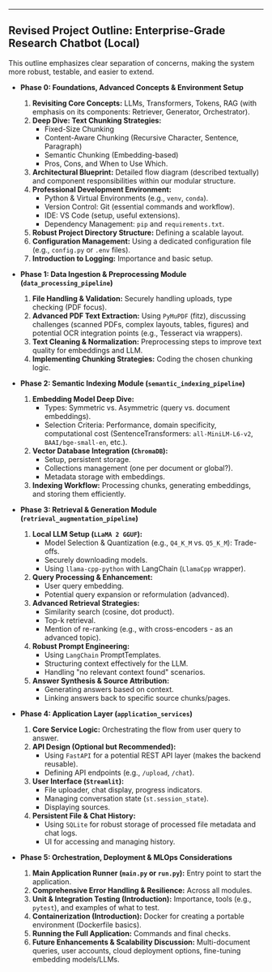 ---
## Revised Project Outline: Enterprise-Grade Research Chatbot (Local)

This outline emphasizes clear separation of concerns, making the system more robust, testable, and easier to extend.

* **Phase 0: Foundations, Advanced Concepts & Environment Setup**
    1.  **Revisiting Core Concepts:** LLMs, Transformers, Tokens, RAG (with emphasis on its components: Retriever, Generator, Orchestrator).
    2.  **Deep Dive: Text Chunking Strategies:**
        * Fixed-Size Chunking
        * Content-Aware Chunking (Recursive Character, Sentence, Paragraph)
        * Semantic Chunking (Embedding-based)
        * Pros, Cons, and When to Use Which.
    3.  **Architectural Blueprint:** Detailed flow diagram (described textually) and component responsibilities within our modular structure.
    4.  **Professional Development Environment:**
        * Python & Virtual Environments (e.g., `venv`, `conda`).
        * Version Control: Git (essential commands and workflow).
        * IDE: VS Code (setup, useful extensions).
        * Dependency Management: `pip` and `requirements.txt`.
    5.  **Robust Project Directory Structure:** Defining a scalable layout.
    6.  **Configuration Management:** Using a dedicated configuration file (e.g., `config.py` or `.env` files).
    7.  **Introduction to Logging:** Importance and basic setup.

* **Phase 1: Data Ingestion & Preprocessing Module (`data_processing_pipeline`)**
    1.  **File Handling & Validation:** Securely handling uploads, type checking (PDF focus).
    2.  **Advanced PDF Text Extraction:** Using `PyMuPDF` (fitz), discussing challenges (scanned PDFs, complex layouts, tables, figures) and potential OCR integration points (e.g., Tesseract via wrappers).
    3.  **Text Cleaning & Normalization:** Preprocessing steps to improve text quality for embeddings and LLM.
    4.  **Implementing Chunking Strategies:** Coding the chosen chunking logic.

* **Phase 2: Semantic Indexing Module (`semantic_indexing_pipeline`)**
    1.  **Embedding Model Deep Dive:**
        * Types: Symmetric vs. Asymmetric (query vs. document embeddings).
        * Selection Criteria: Performance, domain specificity, computational cost (SentenceTransformers: `all-MiniLM-L6-v2`, `BAAI/bge-small-en`, etc.).
    2.  **Vector Database Integration (`ChromaDB`):**
        * Setup, persistent storage.
        * Collections management (one per document or global?).
        * Metadata storage with embeddings.
    3.  **Indexing Workflow:** Processing chunks, generating embeddings, and storing them efficiently.

* **Phase 3: Retrieval & Generation Module (`retrieval_augmentation_pipeline`)**
    1.  **Local LLM Setup (`LLaMA 2 GGUF`):**
        * Model Selection & Quantization (e.g., `Q4_K_M` vs. `Q5_K_M`): Trade-offs.
        * Securely downloading models.
        * Using `llama-cpp-python` with LangChain (`LlamaCpp` wrapper).
    2.  **Query Processing & Enhancement:**
        * User query embedding.
        * Potential query expansion or reformulation (advanced).
    3.  **Advanced Retrieval Strategies:**
        * Similarity search (cosine, dot product).
        * Top-k retrieval.
        * Mention of re-ranking (e.g., with cross-encoders - as an advanced topic).
    4.  **Robust Prompt Engineering:**
        * Using `LangChain` PromptTemplates.
        * Structuring context effectively for the LLM.
        * Handling "no relevant context found" scenarios.
    5.  **Answer Synthesis & Source Attribution:**
        * Generating answers based on context.
        * Linking answers back to specific source chunks/pages.

* **Phase 4: Application Layer (`application_services`)**
    1.  **Core Service Logic:** Orchestrating the flow from user query to answer.
    2.  **API Design (Optional but Recommended):**
        * Using `FastAPI` for a potential REST API layer (makes the backend reusable).
        * Defining API endpoints (e.g., `/upload`, `/chat`).
    3.  **User Interface (`Streamlit`):**
        * File uploader, chat display, progress indicators.
        * Managing conversation state (`st.session_state`).
        * Displaying sources.
    4.  **Persistent File & Chat History:**
        * Using `SQLite` for robust storage of processed file metadata and chat logs.
        * UI for accessing and managing history.

* **Phase 5: Orchestration, Deployment & MLOps Considerations**
    1.  **Main Application Runner (`main.py` or `run.py`):** Entry point to start the application.
    2.  **Comprehensive Error Handling & Resilience:** Across all modules.
    3.  **Unit & Integration Testing (Introduction):** Importance, tools (e.g., `pytest`), and examples of what to test.
    4.  **Containerization (Introduction):** Docker for creating a portable environment (Dockerfile basics).
    5.  **Running the Full Application:** Commands and final checks.
    6.  **Future Enhancements & Scalability Discussion:** Multi-document queries, user accounts, cloud deployment options, fine-tuning embedding models/LLMs.



